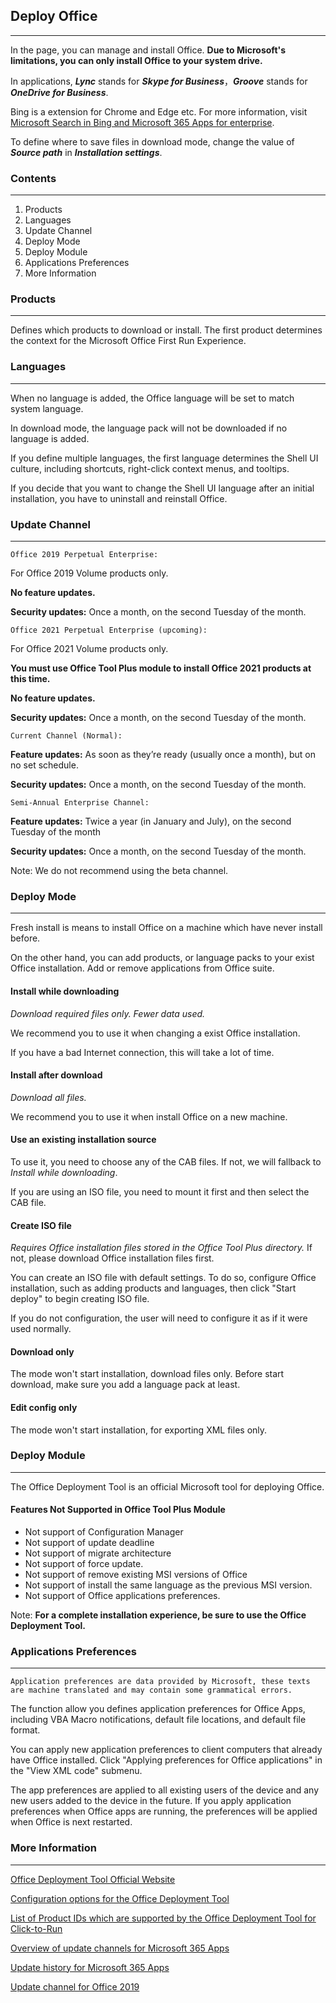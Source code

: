 ## Deploy Office

---

In the page, you can manage and install Office. **Due to Microsoft's limitations, you can only install Office to your system drive.**

In applications, ***Lync*** stands for ***Skype for Business***，***Groove*** stands for ***OneDrive for Business***.

Bing is a extension for Chrome and Edge etc. For more information, visit [Microsoft Search in Bing and Microsoft 365 Apps for enterprise](https://docs.microsoft.com/en-us/deployoffice/microsoft-search-bing).

To define where to save files in download mode, change the value of  ***Source path*** in ***Installation settings***.

### Contents

---

1. Products
2. Languages
3. Update Channel
4. Deploy Mode
5. Deploy Module
6. Applications Preferences
7. More Information

### Products

---

Defines which products to download or install. The first product determines the context for the Microsoft Office First Run Experience.

### Languages

---

When no language is added, the Office language will be set to match system language.

In download mode, the language pack will not be downloaded if no language is added.

If you define multiple languages, the first language determines the Shell UI culture, including shortcuts, right-click context menus, and tooltips.

If you decide that you want to change the Shell UI language after an initial installation, you have to uninstall and reinstall Office.

### Update Channel

---

`Office 2019 Perpetual Enterprise:`

For Office 2019 Volume products only.

**No feature updates.**

**Security updates:** Once a month, on the second Tuesday of the month.

`Office 2021 Perpetual Enterprise (upcoming):`

For Office 2021 Volume products only.

**You must use Office Tool Plus module to install Office 2021 products at this time.**

**No feature updates.**

**Security updates:** Once a month, on the second Tuesday of the month.

`Current Channel (Normal):`

**Feature updates:** As soon as they’re ready (usually once a month), but on no set schedule.

**Security updates:** Once a month, on the second Tuesday of the month.

`Semi-Annual Enterprise Channel:`

**Feature updates:** Twice a year (in January and July), on the second Tuesday of the month

**Security updates:** Once a month, on the second Tuesday of the month.

Note: We do not recommend using the beta channel.

### Deploy Mode

---

Fresh install is means to install Office on a machine which have never install before.

On the other hand, you can add products, or language packs to your exist Office installation. Add or remove applications from Office suite.

#### Install while downloading

*Download required files only. Fewer data used.*

We recommend you to use it when changing a exist Office installation.

If you have a bad Internet connection, this will take a lot of time.

#### Install after download

*Download all files.*

We recommend you to use it when install Office on a new machine.

#### Use an existing installation source

To use it, you need to choose any of the CAB files. If not, we will fallback to *Install while downloading*.

If you are using an ISO file, you need to mount it first and then select the CAB file.

#### Create ISO file

*Requires Office installation files stored in the Office Tool Plus directory.* If not, please download Office installation files first.

You can create an ISO file with default settings. To do so, configure Office installation, such as adding products and languages, then click "Start deploy" to begin creating ISO file.

If you do not configuration, the user will need to configure it as if it were used normally.

#### Download only

The mode won't start installation, download files only. Before start download, make sure you add a language pack at least.

#### Edit config only

The mode won't start installation, for exporting XML files only.

### Deploy Module

---

The Office Deployment Tool is an official Microsoft tool for deploying Office.

#### Features Not Supported in Office Tool Plus Module

- Not support of Configuration Manager
- Not support of update deadline
- Not support of migrate architecture
- Not support of force update.
- Not support of remove existing MSI versions of Office
- Not support of install the same language as the previous MSI version.
- Not support of Office applications preferences.

Note: **For a complete installation experience, be sure to use the Office Deployment Tool.**

### Applications Preferences

---

`Application preferences are data provided by Microsoft, these texts are machine translated and may contain some grammatical errors.`

The function allow you defines application preferences for Office Apps, including VBA Macro notifications, default file locations, and default file format.

You can apply new application preferences to client computers that already have Office installed. Click "Applying preferences for Office applications" in the "View XML code" submenu.

The app preferences are applied to all existing users of the device and any new users added to the device in the future. If you apply application preferences when Office apps are running, the preferences will be applied when Office is next restarted.

### More Information

---

[Office Deployment Tool Official Website](https://aka.ms/ODT)

[Configuration options for the Office Deployment Tool](https://docs.microsoft.com/en-us/DeployOffice/configuration-options-for-the-office-2016-deployment-tool)

[List of Product IDs which are supported by the Office Deployment Tool for Click-to-Run](https://docs.microsoft.com/en-us/office365/troubleshoot/installation/product-ids-supported-office-deployment-click-to-run)

[Overview of update channels for Microsoft 365 Apps](https://docs.microsoft.com/en-us/deployoffice/overview-update-channels)

[Update history for Microsoft 365 Apps](https://docs.microsoft.com/en-us/officeupdates/update-history-microsoft365-apps-by-date)

[Update channel for Office 2019](https://docs.microsoft.com/en-us/DeployOffice/office2019/update#update-channel-for-office-2019)
